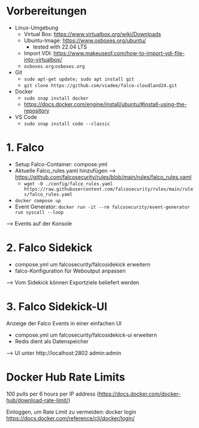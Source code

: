# Vorbereitungen

- Linux-Umgebung
  - Virtual Box: https://www.virtualbox.org/wiki/Downloads
  - Ubuntu-Image:  https://www.osboxes.org/ubuntu/
      - tested with 22.04 LTS
  - Import VDI: https://www.makeuseof.com/how-to-import-vdi-file-into-virtualbox/
  - `osboxes.org`:`osboxes.org`
- Git 
  - `sudo apt-get update; sudo apt install git`
  - `git clone https://github.com/viadee/falco-cloudland24.git`
- Docker
  - `sudo snap install docker`
  - https://docs.docker.com/engine/install/ubuntu/#install-using-the-repository
- VS Code
  - `sudo snap install code --classic`

# 1. Falco

- Setup Falco-Container: compose.yml
- Aktuelle Falco_rules.yaml hinzufügen --> https://github.com/falcosecurity/rules/blob/main/rules/falco_rules.yaml
  - `wget -O ./config/falco_rules.yaml https://raw.githubusercontent.com/falcosecurity/rules/main/rules/falco_rules.yaml`
- `docker compose up`
- Event Generator: `docker run -it --rm falcosecurity/event-generator run syscall --loop`

--> Events auf der Konsole

# 2. Falco Sidekick

- compose.yml um falcosecurity/falcosidekick erweitern
- falco-Konfiguration für Weboutput anpassen

--> Vom Sidekick können Exportziele beliefert werden

# 3. Falco Sidekick-UI

Anzeige der Falco Events in einer einfachen UI

- compose.yml um falcosecurity/falcosidekick-ui erweitern
- Redis dient als Datenspeicher

--> UI unter http://localhost:2802 admin:admin

# Docker Hub Rate Limits

100 pulls per 6 hours per IP address (https://docs.docker.com/docker-hub/download-rate-limit/)

Einloggen, um Rate Limit zu vermeiden: docker login
https://docs.docker.com/reference/cli/docker/login/
